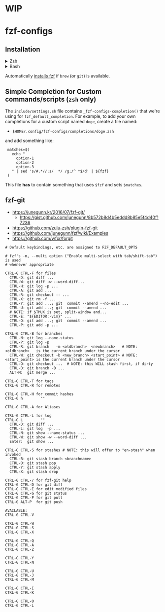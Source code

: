 # WIP

# fzf-configs

## Installation

<details>
  <summary>Zsh</summary>

Add to your `.zshrc`.

#### Using [zplug](https://github.com/zplug/zplug)
```shell
zplug jeebak/fzf-configs
```

#### Using [zgen](https://github.com/tarjoilija/zgen)
```shell
zgen jeebak/fzf-configs
zgen save
```
etc. etc.

#### Manually
```
git clone --depth 1 https://github.com/jeebak/fzf-configs ~/some/path/fzf-configs
echo "source ~/some/path/fzf-configs/fzf-configs.plugin.zsh" >> ~/.zshrc
```

</details>

<details>
  <summary>Bash</summary>

#### Manually
```
git clone --depth 1 https://github.com/jeebak/fzf-configs ~/some/path/fzf-configs
echo "source ~/some/path/fzf-configs/fzf-configs.plugin.bash" >> ~/.bashrc
```

</details>

Automatically [installs fzf](https://github.com/junegunn/fzf#installation) if
`brew` (or `git`) is available.

## Simple Completion for Custom commands/scripts (`zsh` only)

The `include/settings.sh` file contains `_fzf-configs-completion()` that we're
using for `fzf_default_completion`. For example, to add your own completions
for a custom script named `doge`, create a file named:

- `$HOME/.config/fzf-configs/completions/doge.zsh`

and add something like:

```
 matches=$(
   echo "
     option-1
     option-2
     option-3
   " | sed 's/#.*//;s/  */ /g;/^ *$/d' | ${fzf}
 )
```

This file **has** to contain something that uses `$fzf` and sets `$matches`.

## fzf-git
- https://junegunn.kr/2016/07/fzf-git/
  - https://gist.github.com/junegunn/8b572b8d4b5eddd8b85e5f4d40f17236
- https://github.com/zulu-zsh/plugin-fzf-git
- https://github.com/junegunn/fzf/wiki/Examples
- https://github.com/wfxr/forgit

```
# Default keybindings, etc. are assigned to FZF_DEFAULT_OPTS

# fzf's -m, --multi option ("Enable multi-select with tab/shift-tab") is used
# whenever appropriate

CTRL-G CTRL-F for files
  CTRL-D: git diff ...
  CTRL-W: git diff -w --word-diff...
  CTRL-H: git log -p ...
  CTRL-A: git add ...
  CTRL-R: git checkout -- ...
  CTRL-X: git rm -f ...
  CTRL-Y: git add ...; git  commit --amend --no-edit ...
  CTRL-U: git add ...; git  commit --amend ...
  # NOTE: if $TMUX is set, split-window and...
  CTRL-E: "${EDITOR:-vim}" ...
  CTRL-O: git add ...; git  commit --amend ...
  CTRL-P: git add -p ...

CTRL-G CTRL-B for branches
  CTRL-N: git log --name-status
  CTRL-P: git log -p
  CTRL-R: git branch   -m <oldbranch>  <newbranch>   # NOTE: <oldbranch>   is the current branch under the cursor
  CTRL-W: git checkout -b <new_branch> <start_point> # NOTE: <start_point> is the current branch under the cursor
  CTRL-O: git checkout ...  # NOTE: this WILL stash first, if dirty
  CTRL-D: git branch -D ...
  ALT-M:  git merge ...

CTRL-G CTRL-T for tags
CTRL-G CTRL-R for remotes

CTRL-G CTRL-H for commit hashes
CTRL-G h        ""

CTRL-G CTRL-A for Aliases

CTRL-G CTRL-L for log
CTRL-G L        ""
  CTRL-D: git diff ...
  CTRL-L: git log  -p ...
  CTRL-N: git show --name-status ...
  CTRL-W: git show -w --word-diff ...
  Enter:  git show ...

CTRL-G CTRL-S for stashes # NOTE: this will offer to "en-stash" when invoked
  CTRL-B: git stash branch <branchname>
  CTRL-O: git stash pop
  CTRL-Y: git stash apply
  CTRL-X: git stash drop

CTRL-G CTRL-/ for fzf-git help
CTRL-G CTRL-D for git diff
CTRL-G CTRL-E for edit modified files
CTRL-G CTRL-G for git status
CTRL-G CTRL-P for git pull
CTRL-G ALT-P  for git push

AVAILABLE:
CTRL-G CTRL-V

CTRL-G CTRL-W
CTRL-G CTRL-S
CTRL-G CTRL-X

CTRL-G CTRL-Q
CTRL-G CTRL-A
CTRL-G CTRL-Z

CTRL-G CTRL-Y
CTRL-G CTRL-N

CTRL-G CTRL-U
CTRL-G CTRL-J
CTRL-G CTRL-M

CTRL-G CTRL-I
CTRL-G CTRL-K

CTRL-G CTRL-O
CTRL-G CTRL-L
```

